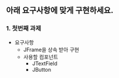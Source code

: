 ## 아래 요구사항에 맞게 구현하세요. 
### 1. 첫번째 과제
- 요구사항
  - JFrame을 상속 받아 구현
  - 사용할 컴포넌트 
    - JTextField
    - JButton
